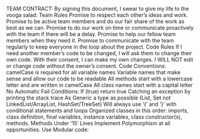 TEAM CONTRACT:
By signing this document, I swear to give my life to the vooga salad:
Team Rules
Promise to respect each other’s ideas and work.
 Promise to be active team members and do our fair share of the work as best as we can.
 Promise to do our work on time or communicate proactively with the team if there will be a delay.
 Promise to help our fellow team members when they need it.
Promise to communicate with the team regularly to keep everyone in the loop about the project. 
Code Rules
If I need another member’s code to be changed, I will ask them to change their own code. With their consent, I can make my own changes. I WILL NOT edit or change code without the owner’s consent. 
Code Conventions:
camelCase is required for all variable names
Variable names that make sense and allow our code to be readable
All methods start with a lowercase letter and are written in camelCase
All class names start with a capital letter
No Automatic Fail Conditions:
If (true) return true
Catching an exception by printing the stack trace
As Generic a type as possible (List, Set not LinkedList/ArrayList, HashSet/TreeSet)
Will always use ‘{’ and ‘}’ with conditional statements and loops
Organized classes in this order: imports, class definition, final variables, instance variables, class constructor(s), methods.
Methods Under ‘15’ Lines
Implement Polymorphism at all opportunities. 
Use Modular code:
